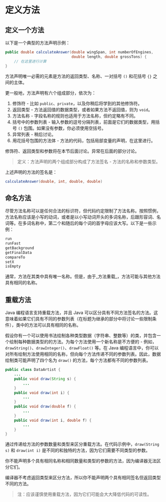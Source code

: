 # 定义方法

## 定义一个方法
以下是一个典型的方法声明示例：

```java
public double calculateAnswer(double wingSpan, int numberOfEngines,
                              double length, double grossTons) {
    // 在这里进行计算
}
```

方法声明唯一必需的元素是方法的返回类型、名称、一对括号 `()` 和花括号 `{}` 之间的主体。

更一般地，方法声明有六个组成部分，依次为：

1. 修饰符 - 比如 `public`、`private`，以及你稍后将学到的其他修饰符。
2. 返回类型 - 方法返回值的数据类型，或者如果方法不返回值，则为 `void`。
3. 方法名称 - 字段名称的规则也适用于方法名称，但约定略有不同。
4. 括号中的参数列表 - 输入参数的逗号分隔列表，前面是它们的数据类型，用括号 `()` 包围。如果没有参数，你必须使用空括号。
5. 异常列表 - 稍后讨论。
6. 用花括号包围的方法体 - 方法的代码，包括局部变量的声明，在这里进行。

修饰符、返回类型和参数将在本节后面讨论。异常在后面的部分讨论。

> 定义：方法声明的两个组成部分构成了方法签名 - 方法的名称和参数类型。

上述声明的方法的签名是：

```java
calculateAnswer(double, int, double, double)
```

## 命名方法
尽管方法名称可以是任何合法的标识符，但代码约定限制了方法名称。按照惯例，方法名称应该是小写的动词，或者是以小写动词开头的多词名称，后跟形容词、名词等。在多词名称中，第二个和随后的每个词的首字母应该大写。以下是一些示例：

```java
run
runFast
getBackground
getFinalData
compareTo
setX
isEmpty
```

通常，方法在其类中具有唯一名称。但是，由于_方法重载_，方法可能与其他方法具有相同的名称。

## 重载方法
Java 编程语言支持重载方法，并且 Java 可以区分具有不同方法签名的方法。这意味着如果它们具有不同的参数列表（在标题为继承的部分中将讨论一些限制条件），类中的方法可以具有相同的名称。

假设你有一个可以使用书法绘制各种类型数据（字符串、整数等）的类，并包含一个绘制每种数据类型的的方法。为每个方法使用一个新名称是不方便的 - 例如，`drawString()`、`drawInteger()`、`drawFloat()` 等。在 Java 编程语言中，你可以对所有绘制方法使用相同的名称，但向每个方法传递不同的参数列表。因此，数据绘制类可能声明了四个名为 `draw()` 的方法，每个方法都有不同的参数列表。

```java
public class DataArtist {
    ...
    public void draw(String s) {
        ...
    }
    public void draw(int i) {
        ...
    }
    public void draw(double f) {
        ...
    }
    public void draw(int i, double f) {
        ...
    }
}
```

通过传递给方法的参数数量和类型来区分重载方法。在代码示例中，`draw(String s)` 和 `draw(int i)` 是不同的和独特的方法，因为它们需要不同类型的参数。

你不能声明多个具有相同名称和相同数量和类型的参数的方法，因为编译器无法区分它们。

编译器不考虑返回类型来区分方法，所以你不能声明两个具有相同签名但返回类型不同的方法。

> 注：应该谨慎使用重载方法，因为它们可能会大大降低代码的可读性。

